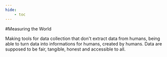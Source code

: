 ```yaml
---
hide:
    - toc
---
```




#Measuring the World

Making tools for data collection that don't extract data from humans, being able to turn data into informations for humans, created by humans.
Data are supposed to be fair, tangible, honest and accessible to all. 
